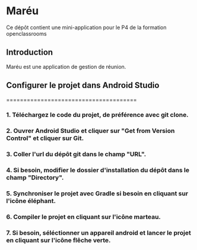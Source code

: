 # Maréu

Ce dépôt contient une mini-application pour le P4 de la formation openclassrooms

## Introduction

Maréu est une application de gestion de réunion.




## Configurer le projet dans Android Studio
======================================

### 1. Téléchargez le code du projet, de préférence avec git clone.

### 2. Ouvrer Android Studio et cliquer sur "Get from Version Control" et cliquer sur Git.
### 3. Coller l'url du dépôt git dans le champ "URL".
### 4. Si besoin, modifier le dossier d'installation du dépôt dans le champ "Directory".

### 5. Synchroniser le projet avec Gradle si besoin en cliquant sur l'icône éléphant.
### 6. Compiler le projet en cliquant sur l'icône marteau.
### 7. Si besoin, séléctionner un appareil android et lancer le projet en cliquant sur l'icône flêche verte.
